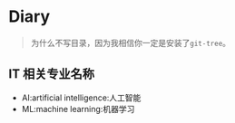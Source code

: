 # Diary

> 为什么不写目录，因为我相信你一定是安装了`git-tree`。

## IT 相关专业名称

* AI:artificial intelligence:人工智能
* ML:machine learning:机器学习


